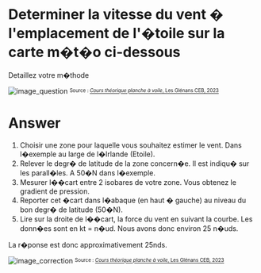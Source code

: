 # Determiner la vitesse du vent � l'emplacement de l'�toile sur la carte m�t�o ci-dessous
Detaillez votre m�thode

![image_question](./images/carte_vierge_calcul_vitesse.png)
<sup><sub>Source : [*Cours théorique planche à voile*, Les Glénans CEB, 2023](https://encadrementbenevole.glenans.asso.fr/wp-content/uploads/2023/07/Cours-theorique-PAV-Version-1.pdf) </sub></sup>

# Answer

1.	Choisir une zone pour laquelle vous souhaitez estimer le vent. Dans l�exemple au large de l�Irlande (Etoile).
2.	Relever le degr� de latitude de la zone concern�e. Il est indiqu� sur les parall�les. A 50�N dans l�exemple. 
3.	Mesurer l��cart entre 2 isobares de votre zone. Vous obtenez le gradient de pression. 
4.	Reporter cet �cart dans l�abaque (en haut � gauche) au niveau du bon degr� de latitude (50�N).
5.	Lire sur la droite de l��cart, la force du vent en suivant la courbe. Les donn�es sont en kt = n�ud. Nous avons donc environ 25 n�uds.

La r�ponse est donc approximativement 25nds.

![image_correction](./images/calcul_force_vent_carte.png)
<sup><sub>Source : [*Cours théorique planche à voile*, Les Glénans CEB, 2023](https://encadrementbenevole.glenans.asso.fr/wp-content/uploads/2023/07/Cours-theorique-PAV-Version-1.pdf) </sub></sup>